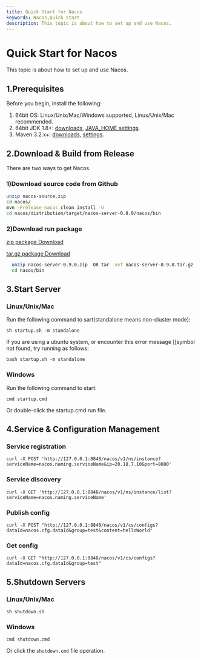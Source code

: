 ```yaml
---
title: Quick Start for Nacos
keywords: Nacos,Quick start
description: This topic is about how to set up and use Nacos.
---
```


# Quick Start for Nacos

This topic is about how to set up and use Nacos.

## 1.Prerequisites

Before you begin, install the following:

1. 64bit OS: Linux/Unix/Mac/Windows supported, Linux/Unix/Mac recommended.
2. 64bit JDK 1.8+: [downloads](http://www.oracle.com/technetwork/java/javase/downloads/jdk8-downloads-2133151.html), [JAVA_HOME settings](https://docs.oracle.com/cd/E19182-01/820-7851/inst_cli_jdk_javahome_t/).
3. Maven 3.2.x+: [downloads](https://maven.apache.org/download.cgi), [settings](https://maven.apache.org/settings.html).

## 2.Download & Build from Release

There are two ways to get Nacos. 

### 1)Download source code from Github
  
```bash
unzip nacos-source.zip
cd nacos/
mvn -Prelease-nacos clean install -U  
cd nacos/distribution/target/nacos-server-0.8.0/nacos/bin
```
  
### 2)Download run package 

[zip package Download](https://github.com/alibaba/nacos/releases/download/0.9.0/nacos-server-0.9.0.zip)

[tar.gz package Download](https://github.com/alibaba/nacos/releases/download/0.9.0/nacos-server-0.9.0.tar.gz)


```bash
  unzip nacos-server-0.9.0.zip  OR tar -xvf nacos-server-0.9.0.tar.gz
  cd nacos/bin
```  

## 3.Start Server

### Linux/Unix/Mac

Run the following command to sart(standalone means non-cluster mode):
 
`sh startup.sh -m standalone`

If you are using a ubuntu system, or encounter this error message [[symbol not found, try running as follows:

`bash startup.sh -m standalone`

### Windows

Run the following command to start:

`cmd startup.cmd`

Or double-click the startup.cmd run file.

## 4.Service & Configuration Management

### Service registration

`curl -X POST 'http://127.0.0.1:8848/nacos/v1/ns/instance?serviceName=nacos.naming.serviceName&ip=20.18.7.10&port=8080'`

### Service discovery

`curl -X GET 'http://127.0.0.1:8848/nacos/v1/ns/instance/list?serviceName=nacos.naming.serviceName'`

### Publish config

`curl -X POST "http://127.0.0.1:8848/nacos/v1/cs/configs?dataId=nacos.cfg.dataId&group=test&content=helloWorld"`

### Get config

`curl -X GET "http://127.0.0.1:8848/nacos/v1/cs/configs?dataId=nacos.cfg.dataId&group=test"    `

## 5.Shutdown Servers

### Linux/Unix/Mac

`sh shutdown.sh`

### Windows

`cmd shutdown.cmd`

Or click the `shutdown.cmd` file operation.
